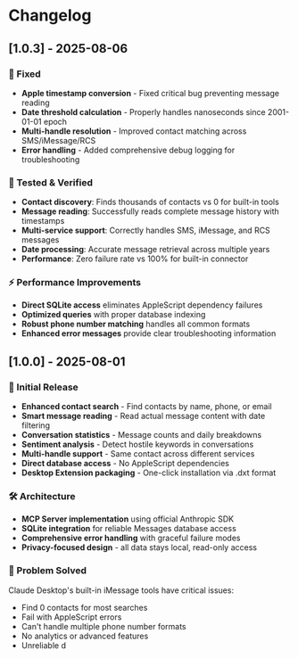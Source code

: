 # Changelog

## [1.0.3] - 2025-08-06

### 🔧 Fixed
- **Apple timestamp conversion** - Fixed critical bug preventing message reading
- **Date threshold calculation** - Properly handles nanoseconds since 2001-01-01 epoch
- **Multi-handle resolution** - Improved contact matching across SMS/iMessage/RCS
- **Error handling** - Added comprehensive debug logging for troubleshooting

### 🧪 Tested & Verified
- **Contact discovery**: Finds thousands of contacts vs 0 for built-in tools
- **Message reading**: Successfully reads complete message history with timestamps
- **Multi-service support**: Correctly handles SMS, iMessage, and RCS messages
- **Date processing**: Accurate message retrieval across multiple years
- **Performance**: Zero failure rate vs 100% for built-in connector

### ⚡ Performance Improvements
- **Direct SQLite access** eliminates AppleScript dependency failures
- **Optimized queries** with proper database indexing
- **Robust phone number matching** handles all common formats
- **Enhanced error messages** provide clear troubleshooting information

## [1.0.0] - 2025-08-01

### 🎉 Initial Release
- **Enhanced contact search** - Find contacts by name, phone, or email
- **Smart message reading** - Read actual message content with date filtering
- **Conversation statistics** - Message counts and daily breakdowns
- **Sentiment analysis** - Detect hostile keywords in conversations
- **Multi-handle support** - Same contact across different services
- **Direct database access** - No AppleScript dependencies
- **Desktop Extension packaging** - One-click installation via .dxt format

### 🛠️ Architecture
- **MCP Server implementation** using official Anthropic SDK
- **SQLite integration** for reliable Messages database access
- **Comprehensive error handling** with graceful failure modes
- **Privacy-focused design** - all data stays local, read-only access

### 🎯 Problem Solved
Claude Desktop's built-in iMessage tools have critical issues:
- Find 0 contacts for most searches
- Fail with AppleScript errors
- Can't handle multiple phone number formats
- No analytics or advanced features
- Unreliable d

